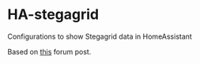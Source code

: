 # HA-stegagrid

Configurations to show Stegagrid data in HomeAssistant

Based on [this](https://community.home-assistant.io/t/stecagrid-xml-data/446620/7) forum post.
